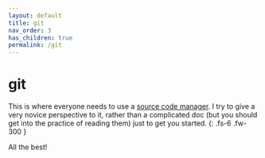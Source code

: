 ```yaml
---
layout: default
title: git
nav_order: 3
has_children: true
permalink: /git
---
```


# git

This is where everyone needs to use a [source code manager](https://www.splunk.com/en_us/data-insider/what-is-source-code-management.html).
I try to give a very novice perspective to it, rather than a complicated doc (but you should get into the practice of reading them) just to get you started.
{: .fs-6 .fw-300 }

All the best!
